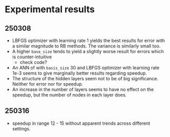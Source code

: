 # Experimental results
## 250308
- LBFGS optimizer with learning rate 1 yields the best results for error with a similar magnitude to RB methods. The variance is similarly small too.
- A higher `base_size` tends to yield a slightly worse result for errors which is counter-intuitive
    - check code?
- An ANN of with `basis_size` 30 and LBFGS optimizer with learning rate 1e-3 seems to give marginally better results regarding speedup.
- The structure of the hidden layers seem not to be of big significance. Neither for error nor for speedup.
- An increase in the number of layers seems to have no effect on the speedup, but the number of nodes in each layer does.

## 250316
- speedup in range 12 - 15 without apparent trends across different settings.